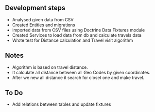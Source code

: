 Development steps
------------
- Analysed given data from CSV 
- Created Entities and migrations
- Imported data from CSV files using Doctrine Data Fixtures module
- Created Services to load data from db and calculate travels data
- Wrote test for Distance calculation and Travel visit algorithm

Notes
------------
- Algorithm is based on travel distance. 
- It calculate all distance between all Geo Codes by given coordinates.
- After we new all distance it search for closet one and make travel.

To Do
------------
- Add relations between tables and update fixtures
